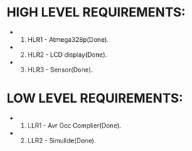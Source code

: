 # HIGH LEVEL REQUIREMENTS:
* 1. HLR1 - Atmega328p(Done).
* 2. HLR2 - LCD display(Done).
* 3. HLR3 - Sensor(Done).    
# LOW LEVEL REQUIREMENTS:
* 1. LLR1 - Avr Gcc Complier(Done).
* 2. LLR2 - Simulide(Done). 
